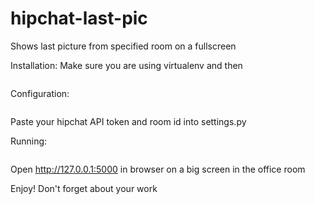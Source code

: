 hipchat-last-pic
================

Shows last picture from specified room on a fullscreen

Installation:
Make sure you are using virtualenv and then
```pip install -r req.txt
```

Configuration:
```cp settings.py-dist settings.py
```
Paste your hipchat API token and room id into settings.py

Running:
```python bot.py
```
Open http://127.0.0.1:5000 in browser on a big screen in the office room

Enjoy! Don't forget about your work
